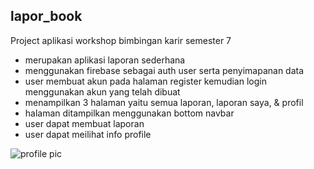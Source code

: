 ## lapor_book

Project aplikasi workshop bimbingan karir semester 7

- merupakan aplikasi laporan sederhana
- menggunakan firebase sebagai auth user serta penyimapanan data
- user membuat akun pada halaman register kemudian login menggunakan akun yang telah dibuat
- menampilkan 3 halaman yaitu semua laporan, laporan saya, & profil
- halaman ditampilkan menggunakan bottom navbar
- user dapat membuat laporan
- user dapat meilihat info profile

![profile pic](md_pic/profile.png)

